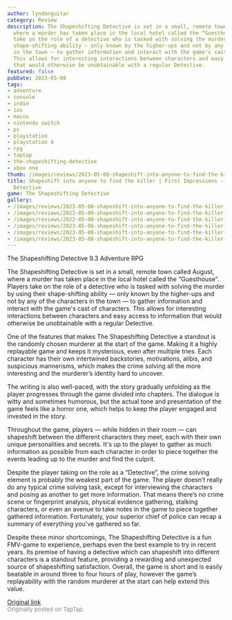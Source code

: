 ```yaml
---
author: lyndonguitar
category: Review
description: The Shapeshifting Detective is set in a small, remote town called August,
  where a murder has taken place in the local hotel called the “Guesthouse”. Players
  take on the role of a detective who is tasked with solving the murder by using their
  shape-shifting ability — only known by the higher-ups and not by any of the characters
  in the town — to gather information and interact with the game's cast of characters.
  This allows for interesting interactions between characters and easy access to information
  that would otherwise be unobtainable with a regular Detective.
featured: false
pubDate: 2023-05-08
tags:
- adventure
- console
- indie
- ios
- macos
- nintendo switch
- pc
- playstation
- playstation 4
- rpg
- taptap
- the-shapeshifting-detective
- xbox one
thumb: /images/reviews/2023-05-08-shapeshift-into-anyone-to-find-the-killer--first-impressions---the-shapeshifting-detectiv-0.avif
title: Shapeshift into anyone to find the killer | First Impressions - The Shapeshifting
  Detective
game: The Shapeshifting Detective
gallery:
- /images/reviews/2023-05-08-shapeshift-into-anyone-to-find-the-killer--first-impressions---the-shapeshifting-detectiv-0.avif
- /images/reviews/2023-05-08-shapeshift-into-anyone-to-find-the-killer--first-impressions---the-shapeshifting-detectiv-1.avif
- /images/reviews/2023-05-08-shapeshift-into-anyone-to-find-the-killer--first-impressions---the-shapeshifting-detectiv-2.avif
- /images/reviews/2023-05-08-shapeshift-into-anyone-to-find-the-killer--first-impressions---the-shapeshifting-detectiv-3.avif
- /images/reviews/2023-05-08-shapeshift-into-anyone-to-find-the-killer--first-impressions---the-shapeshifting-detectiv-4.avif
- /images/reviews/2023-05-08-shapeshift-into-anyone-to-find-the-killer--first-impressions---the-shapeshifting-detectiv-5.avif
---
```

The Shapeshifting Detective
9.3
Adventure
RPG

The Shapeshifting Detective is set in a small, remote town called August, where a murder has taken place in the local hotel called the “Guesthouse”. Players take on the role of a detective who is tasked with solving the murder by using their shape-shifting ability — only known by the higher-ups and not by any of the characters in the town — to gather information and interact with the game's cast of characters. This allows for interesting interactions between characters and easy access to information that would otherwise be unobtainable with a regular Detective.

One of the features that makes The Shapeshifting Detective a standout is the randomly chosen murderer at the start of the game. Making it a highly replayable game and keeps it mysterious, even after multiple tries. Each character has their own intertwined backstories, motivations, alibis, and suspicious mannerisms, which makes the crime solving all the more interesting and the murderer’s identity hard to uncover.

The writing is also well-paced, with the story gradually unfolding as the player progresses through the game divided into chapters. The dialogue is witty and sometimes humorous, but the actual tone and presentation of the game feels like a horror one, which helps to keep the player engaged and invested in the story.

Throughout the game, players — while hidden in their room — can shapeshift between the different characters they meet, each with their own unique personalities and secrets. It's up to the player to gather as much information as possible from each character in order to piece together the events leading up to the murder and find the culprit.

Despite the player taking on the role as a “Detective”, the crime solving element is probably the weakest part of the game. The player doesn’t really do any typical crime solving task, except for interviewing the characters and posing as another to get more information. That means there’s no crime scene or fingerprint analysis, physical evidence gathering, stalking characters, or even an avenue to take notes in the game to piece together gathered information. Fortunately, your superior chief of police can recap a summary of everything you’ve gathered so far.

Despite these minor shortcomings, The Shapeshifting Detective is a fun FMV-game to experience, perhaps even the best example to try in recent years. Its premise of having a detective which can shapeshift into different characters is a standout feature, providing a rewarding and unexpected source of shapeshifting satisfaction. Overall, the game is short and is easily beatable in around three to four hours of play, however the game’s replayability with the random murderer at the start can help extend this value.

[Original link](https://www.taptap.io/post/5375057)<br><span style="font-size: 0.95em; color: #888;">Originally posted on TapTap.</span>